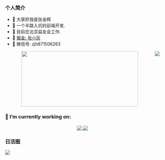 ### 个人简介
- 👋  大家好我是张金辉 
- 🌱 一个半路入坑的前端开发.
- 🌱  目前在北京益友会工作.
- 🌱  [掘金: 张小灰](https://juejin.cn/user/3139860939677048)
- 🌱  微信号: zjh871506263

<p align="center">
  <a href="javaScript:">
<!--     <img height="180em" src="https://github-readme-stats.vercel.app/api?username=jay6697117&count_private=true&show_icons=true&bg_color=50,9C27B0,F44336&title_color=FFEB3B&text_color=fff&icon_color=8BC34A"/> -->
    <img align="right" src="https://github-readme-stats.vercel.app/api?username=jay6697117&show_icons=true&icon_color=CE1D2D&text_color=718096&bg_color=ffffff&hide_title=true" />
    <img height="180em" width="380em" src="https://github-readme-stats-eight-theta.vercel.app/api/top-langs/?username=jay6697117&layout=compact&langs_count=8&bg_color=50,9C27B0,F44336&title_color=FFEB3B&text_color=fff"/>
  </a>
</p>

### 🔭 I’m currently working on:
<p align="center">
  <a href="https://github.com/jay6697117/cc-ui-uni-app-zjh">
    <img align="center" src="https://github-readme-stats.vercel.app/api/pin?username=jay6697117&repo=cc-ui-uni-app-zjh" />
  </a>
  <a href="https://github.com/jay6697117/form-generator">
    <img align="center" src="https://github-readme-stats.vercel.app/api/pin?username=jay6697117&repo=form-generator" />
  </a>
</p>

### 日活图
![](https://activity-graph.herokuapp.com/graph?username=jay6697117&theme=github)
